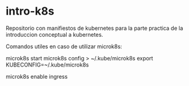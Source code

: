 # intro-k8s
Repositorio con manifiestos de kubernetes para la parte practica de la introduccion conceptual a kubernetes.

Comandos utiles en caso de utilizar microk8s:

microk8s start
microk8s config > ~/.kube/microk8s
export KUBECONFIG=~/.kube/microk8s 

microk8s enable ingress